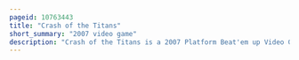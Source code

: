 ```yaml
---
pageid: 10763443
title: "Crash of the Titans"
short_summary: "2007 video game"
description: "Crash of the Titans is a 2007 Platform Beat'em up Video Game developed by radical Entertainment and published by Vivendi Games for the Playstation 2 Playstation portable Wii and. It is the first Game in the Crash Bandicoot Series not to have a japanese Release. It was the last Game released by vivendi Games before Activision joined with the Company the following Year. Amaze Entertainment created a Version of the Game for the nintendo Ds. It is the fourteenth Installment in the Crash Bandicoot Video Game Series, and the sixth Game in the main Franchise."
---
```

